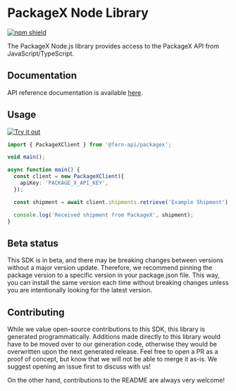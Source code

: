 # PackageX Node Library

[![npm shield](https://img.shields.io/npm/v/@fern-api/packagex)](https://www.npmjs.com/package/@fern-api/packagex)

The PackageX Node.js library provides access to the PackageX API from JavaScript/TypeScript.

## Documentation

API reference documentation is available [here](https://docs.packagex.io/docs/getting-started/welcome).

## Usage

[![Try it out](https://developer.stackblitz.com/img/open_in_stackblitz.svg)](https://stackblitz.com/edit/typescript-example-using-sdk-built-with-fern-84rdp6?file=app.ts)

```typescript
import { PackageXClient } from '@fern-api/packagex';

void main();

async function main() {
  const client = new PackageXClient({
    apiKey: 'PACKAGE_X_API_KEY',
  });

  const shipment = await client.shipments.retrieve('Example Shipment');

  console.log('Received shipment from PackageX', shipment);
}

```

## Beta status

This SDK is in beta, and there may be breaking changes between versions without a major version update. Therefore, we recommend pinning the package version to a specific version in your package.json file. This way, you can install the same version each time without breaking changes unless you are intentionally looking for the latest version.

## Contributing

While we value open-source contributions to this SDK, this library is generated programmatically. Additions made directly to this library would have to be moved over to our generation code, otherwise they would be overwritten upon the next generated release. Feel free to open a PR as a proof of concept, but know that we will not be able to merge it as-is. We suggest opening an issue first to discuss with us!

On the other hand, contributions to the README are always very welcome!
